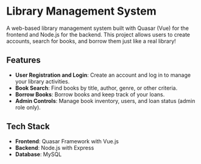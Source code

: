 # Library Management System

A web-based library management system built with Quasar (Vue) for the frontend and Node.js for the backend. This project allows users to create accounts, search for books, and borrow them just like a real library!

## Features

- **User Registration and Login**: Create an account and log in to manage your library activities.
- **Book Search**: Find books by title, author, genre, or other criteria.
- **Borrow Books**: Borrow books and keep track of your loans.
- **Admin Controls**: Manage book inventory, users, and loan status (admin role only).

## Tech Stack

- **Frontend**: Quasar Framework with Vue.js
- **Backend**: Node.js with Express
- **Database**: MySQL